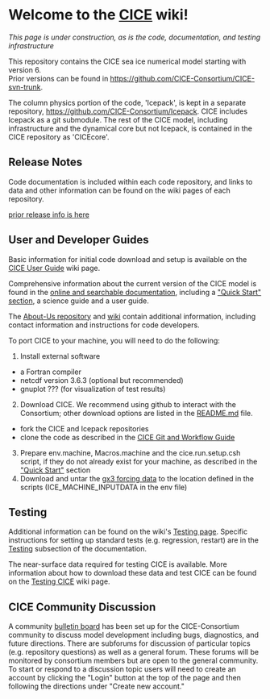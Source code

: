 # **Welcome to the [CICE](https://github.com/CICE-Consortium/CICE) wiki!**

*This page is under construction, as is the code, documentation, and testing infrastructure*

This repository contains the CICE sea ice numerical model starting with version 6.  
Prior versions can be found in https://github.com/CICE-Consortium/CICE-svn-trunk.

The column physics portion of the code, 'Icepack', is kept in a separate repository, https://github.com/CICE-Consortium/Icepack. CICE includes Icepack as a git submodule. The rest of the CICE model, including infrastructure and the dynamical core but not Icepack, is contained in the CICE repository as 'CICEcore'.   

## Release Notes  
Code documentation is included within each code repository, and links to data and other information can be found on the wiki pages of each repository.  
   
[prior release info is here](http://oceans11.lanl.gov/trac/CICE/wiki/SourceCode)

## User and Developer Guides
Basic information for initial code download and setup is available on the [CICE User Guide](https://github.com/CICE-Consortium/CICE/wiki/CICE-User-Guide) wiki page.

Comprehensive information about the current version of the CICE model is found in the [online and searchable documentation](https://cice-consortium.github.io/CICE/), including a 
["Quick Start" section](https://cice-consortium.github.io/CICE/cice_2_quick_start.html), a science guide and a user guide.

The [About-Us repository](https://github.com/CICE-Consortium/About-Us) and [wiki](https://github.com/CICE-Consortium/About-Us/wiki) contain additional information, including contact information and instructions for code developers.

To port CICE to your machine, you will need to do the following:
1.  Install external software
+ a Fortran compiler
+ netcdf version 3.6.3 (optional but recommended)
+ gnuplot ??? (for visualization of test results)
2.  Download CICE.  We recommend using github to interact with the Consortium; other download options are listed in the [README.md](https://github.com/CICE-Consortium/CICE/blob/master/README.md) file.
+ fork the CICE and Icepack repositories
+ clone the code as described in the [CICE Git and Workflow Guide](https://docs.google.com/document/d/1rR6WAvZQT9iAMUp-m_HZ06AUCCI19mguFialsMCYs9o)
3.  Prepare env.machine, Macros.machine and the cice.run.setup.csh script, if they do not already exist for your machine, as described in the ["Quick Start"](https://cice-consortium.github.io/CICE/cice_2_quick_start.html) section
4. Download and untar the [gx3 forcing data](https://github.com/CICE-Consortium/CICE/wiki/Testing-CICE) to the location defined in the scripts (ICE_MACHINE_INPUTDATA in the env file)



## Testing
Additional information can be found on the wiki's [Testing page](https://github.com/CICE-Consortium/CICE/wiki/Testing-CICE). Specific instructions for setting up standard tests (e.g. regression, restart) are in the 
[Testing](https://cice-consortium.github.io/CICE/cice_7_testing.html) subsection of the documentation.

The near-surface data required for testing CICE is available. More information about how to download these data and test CICE can be found on the [Testing CICE](https://github.com/CICE-Consortium/CICE/wiki/Testing-CICE) wiki page. 

## CICE Community Discussion
A community [bulletin board](https://bb.cgd.ucar.edu/forums/cice-consortium-model-development) has been set up for the CICE-Consortium community to discuss model development including bugs, diagnostics, and future directions. There are subforums for discussion of particular topics (e.g. repository questions) as well as a general forum. These forums will be monitored by consortium members but are open to the general community. To start or respond to a discussion topic users will need to create an account by clicking the "Login" button at the top of the page and then following the directions under "Create new account."
